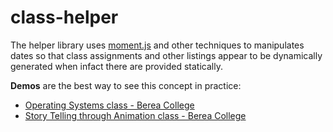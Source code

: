 class-helper
============

The helper library uses [moment.js](http://momentjs.com/) and other techniques to manipulates dates
so that class assignments and other listings appear to be dynamically generated when infact there are provided statically. 

**Demos** are the best way to see this concept in practice:

- [Operating Systems class - Berea College](http://cs.berea.edu/courses/os-f13/)
- [Story Telling through Animation class - Berea College](http://cs.berea.edu/courses/storytelling-f13/)
